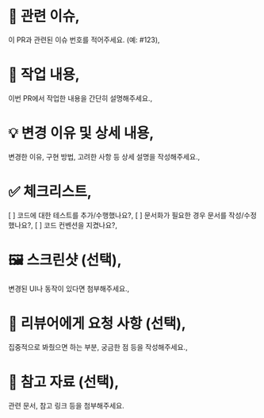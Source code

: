# 📌 관련 이슈,
이 PR과 관련된 이슈 번호를 적어주세요. (예: #123),

# 📝 작업 내용,
이번 PR에서 작업한 내용을 간단히 설명해주세요.,

# 💡 변경 이유 및 상세 내용,
변경한 이유, 구현 방법, 고려한 사항 등 상세 설명을 작성해주세요.,

# ✅ 체크리스트,
[ ] 코드에 대한 테스트를 추가/수행했나요?,
[ ] 문서화가 필요한 경우 문서를 작성/수정했나요?,
[ ] 코드 컨벤션을 지켰나요?,

# 🖼️ 스크린샷 (선택),
변경된 UI나 동작이 있다면 첨부해주세요.,

# 🙏 리뷰어에게 요청 사항 (선택),
집중적으로 봐줬으면 하는 부분, 궁금한 점 등을 작성해주세요.,

# 📎 참고 자료 (선택),
관련 문서, 참고 링크 등을 첨부해주세요.
